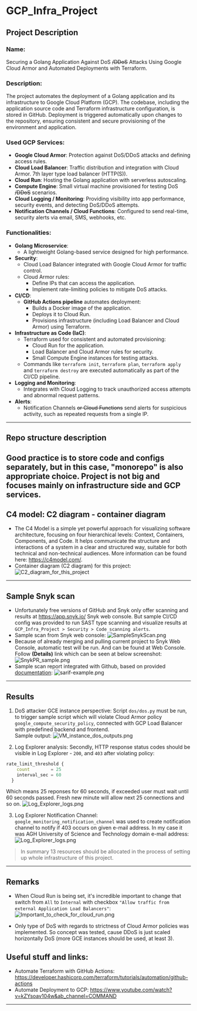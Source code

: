 # GCP_Infra_Project
## Project Description
### Name:
Securing a Golang Application Against DoS ~~/DDoS~~ Attacks Using Google Cloud Armor and Automated Deployments with Terraform.

### Description:
The project automates the deployment of a Golang application and its infrastructure to Google Cloud Platform (GCP). The codebase, including the application source code and Terraform infrastructure configuration, is stored in GitHub. Deployment is triggered automatically upon changes to the repository, ensuring consistent and secure provisioning of the environment and application.

### Used GCP Services:
- **Google Cloud Armor**: Protection against DoS/DDoS attacks and defining access rules.
- **Cloud Load Balancer**: Traffic distribution and integration with Cloud Armor. 7th layer type load balancer (HTTP(S)).
- **Cloud Run**: Hosting the Golang application with serverless autoscaling.
- **Compute Engine**: Small virtual machine provisioned for testing DoS ~~/DDoS~~ scenarios.
- **Cloud Logging / Monitoring**: Providing visibility into app performance, security events, and detecting DoS/DDoS attempts.
- **Notification Channels / Cloud Functions**: Configured to send real-time, security alerts via email, SMS, webhooks, etc.

### Functionalities:
- **Golang Microservice**:
  + A lightweight Golang-based service designed for high performance.
- **Security**:
  + Cloud Load Balancer integrated with Google Cloud Armor for traffic control.
  + Cloud Armor rules:
    - Define IPs that can access the application.
    - Implement rate-limiting policies to mitigate DoS attacks.
- **CI/CD**:
  + **GitHub Actions pipeline** automates deployment:
    - Builds a Docker image of the application.
    - Deploys it to Cloud Run.
    - Provisions infrastructure (including Load Balancer and Cloud Armor) using Terraform.
- **Infrastructure as Code (IaC)**:
  + Terraform used for consistent and automated provisioning:
    - Cloud Run for the application.
    - Load Balancer and Cloud Armor rules for security.
    - Small Compute Engine instances for testing attacks.
  + Commands like `terraform init`, `terraform plan`, `terraform apply` and `terraform destroy` are executed automatically as part of the CI/CD pipeline.
- **Logging and Monitoring**:
  + Integrates with Cloud Logging to track unauthorized access attempts and abnormal request patterns.
- **Alerts**:
  + Notification Channels ~~or Cloud Functions~~ send alerts for suspicious activity, such as repeated requests from a single IP.
---

## Repo structure description
Good practice is to store code and configs separately, but in this case, "monorepo" is also appropriate choice. Project is
not big and focuses mainly on infrastructure side and GCP services.
---

## C4 model: C2 diagram - container diagram
- The C4 Model is a simple yet powerful approach for visualizing software architecture, focusing on four hierarchical levels: Context, Containers, Components, and Code. It helps communicate the structure and interactions of a system in a clear and structured way, suitable for both technical and non-technical audiences. More information can be found here: https://c4model.com/.
- Container diagram (C2 diagram) for this project:
![C2_diagram_for_this_project](images_n_resources/GCP_Infra_Project_Diagram.png)
---

## Sample Snyk scan 
- Unfortunately free versions of GitHub and Snyk only offer scanning and results at https://app.snyk.io/ Snyk web console.
But sample CI/CD config was provided to run SAST type scanning and visualize results at ```GCP_Infra_Project > Security > Code scanning alerts```.
- Sample scan from Snyk web console:
![SampleSnykScan.png](images_n_resources/SampleSnykScan.png)
- Because of already merging and pulling current project to Snyk Web Console, automatic test will be run. And can be found at Web Console.
Follow **(Details)** link which can be seen at below screenshot:
![SnykPR_sample.png](images_n_resources/SnykPR_sample.png)
- Sample scan report integrated with Github, based on provided [documentation](https://github.com/snyk/actions/tree/master/golang):
![sarif-example.png](https://raw.githubusercontent.com/snyk/actions/refs/heads/master/_templates/sarif-example.png)
---

## Results
1. DoS attacker GCE instance perspective:
Script ```dos/dos.py``` must be run, to trigger sample script which will violate Cloud Armor policy ```google_compute_security_policy```,
connected with GCP Load Balancer with predefined backend and frontend.  
Sample output:
![VM_instance_dos_outputs.png](images_n_resources/VM_instance_dos_outputs.png)

2. Log Explorer analysis:
Secondly, HTTP response status codes should be visible in Log Explorer - ```200```, and ```403``` after violating policy: 
```terraform
rate_limit_threshold {
    count        = 25
    interval_sec = 60
  }
```
Which means 25 reponses for 60 seconds, if exceeded user must wait until 60 seconds passed. Fresh new minute will allow next 25 connections and so on.
![Log_Explorer_logs.png](images_n_resources/Log_Explorer_logs.png)

3. Log Explorer Notification Channel:
```google_monitoring_notification_channel``` was used to create notification channel to notify if 403 occurs on given e-mail address.
In my case it was AGH University of Science and Technology domain e-mail address:  
![Log_Explorer_logs.png](images_n_resources/University_e-mail_alert.png)

> In summary 13 resources should be allocated in the process of setting up whole infrastructure of this project.
---
## Remarks
- When Cloud Run is being set, it's incredible important to change that switch from ```All``` to ```Internal``` with checkbox ```"Allow traffic from external Application Load Balancers"```:
![Important_to_check_for_cloud_run.png](images_n_resources/Important_to_check_for_cloud_run.png)

- Only type of DoS with regards to strictness of Cloud Armor policies was implemented. So concept was tested, cause DDoS is just scaled horizontally DoS (more GCE instances should be used, at least 3).

## Useful stuff and links:
- Automate Terraform with GitHub Actions: https://developer.hashicorp.com/terraform/tutorials/automation/github-actions
- Automate Deployment to GCP: https://www.youtube.com/watch?v=kZYsoav104w&ab_channel=COMMAND
---

[//]: # (![ssss]&#40;https://media.licdn.com/dms/image/v2/D4E22AQHS-eSy_8RJXw/feedshare-shrink_1280/feedshare-shrink_1280/0/1733581957058?e=1736380800&v=beta&t=EaayECsrz5lgZcnjxLM4G7ON-9AjCbgDmsjdY9APteQ&#41;)